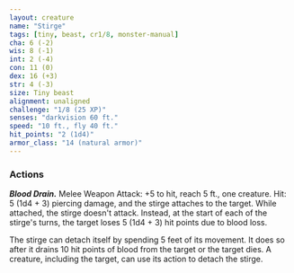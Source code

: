```yaml
---
layout: creature
name: "Stirge"
tags: [tiny, beast, cr1/8, monster-manual]
cha: 6 (-2)
wis: 8 (-1)
int: 2 (-4)
con: 11 (0)
dex: 16 (+3)
str: 4 (-3)
size: Tiny beast
alignment: unaligned
challenge: "1/8 (25 XP)"
senses: "darkvision 60 ft."
speed: "10 ft., fly 40 ft."
hit_points: "2 (1d4)"
armor_class: "14 (natural armor)"
---
```


### Actions

***Blood Drain.*** Melee Weapon Attack: +5 to hit, reach 5 ft., one creature. Hit: 5 (1d4 + 3) piercing damage, and the stirge attaches to the target. While attached, the stirge doesn't attack. Instead, at the start of each of the stirge's turns, the target loses 5 (1d4 + 3) hit points due to blood loss.

The stirge can detach itself by spending 5 feet of its movement. It does so after it drains 10 hit points of blood from the target or the target dies. A creature, including the target, can use its action to detach the stirge.